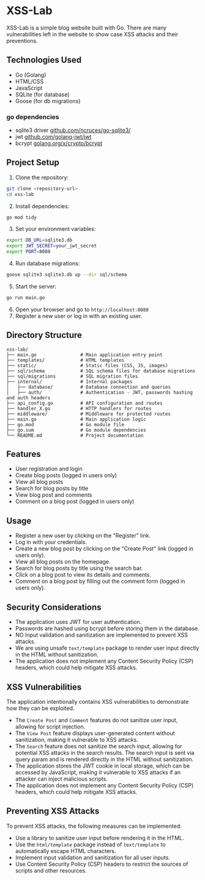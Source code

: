 # XSS-Lab

XSS-Lab is a simple blog website built with Go. There are many vulnerabilities left in the website to show case XSS attacks and their preventions.

## Technologies Used
- Go (Golang)
- HTML/CSS
- JavaScript
- SQLite (for database)
- Goose (for db migrations)
### go dependencies
- sqlite3 driver [github.com/ncruces/go-sqlite3/](github.com/ncruces/go-sqlite3/)
- jwt [github.com/golang-jwt/jwt](github.com/golang-jwt/jwt)
- bcrypt [golang.org/x/crypto/bcrypt](golang.org/x/crypto/bcrypt)

## Project Setup
1. Clone the repository:
```bash
git clone <repository-url>
cd xss-lab
```
2. Install dependencies:
```bash
go mod tidy
```
3. Set your environment variables:
```bash
export DB_URL=sqlite3.db
export JWT_SECRET=your_jwt_secret
export PORT=8080
```
4. Run database migrations:
```bash
goose sqlite3 sqlite3.db up --dir sql/schema
```
5. Start the server:
```bash
go run main.go
```
6. Open your browser and go to `http://localhost:8080`
7. Register a new user or log in with an existing user.

## Directory Structure
```
xss-lab/
├── main.go                # Main application entry point
├── templates/             # HTML templates
├── static/                # Static files (CSS, JS, images)
├── sql/schema             # SQL schema files for database migrations
├── sql/migrations         # SQL migration files
├── internal/              # Internal packages
│   ├── database/          # Database connection and queries
│   ├── auth/              # Authentication - JWT, passwords hashing and auth headers
├── api_config.go          # API configuration and routes
├── handler_X.go           # HTTP handlers for routes
├── middleware/            # Middleware for protected routes
├── main.go                # Main application logic
├── go.mod                 # Go module file
├── go.sum                 # Go module dependencies
└── README.md              # Project documentation
```

## Features
- User registration and login
- Create blog posts (logged in users only)
- View all blog posts
- Search for blog posts by title
- View blog post and comments
- Comment on a blog post (logged in users only)

## Usage
- Register a new user by clicking on the "Register" link.
- Log in with your credentials.
- Create a new blog post by clicking on the "Create Post" link (logged in users only).
- View all blog posts on the homepage.
- Search for blog posts by title using the search bar.
- Click on a blog post to view its details and comments.
- Comment on a blog post by filling out the comment form (logged in users only).

## Security Considerations
- The application uses JWT for user authentication.
- Passwords are hashed using bcrypt before storing them in the database.
- NO Input validation and sanitization are implemented to prevent XSS attacks.
- We are using unsafe `text/template` package to render user input directly in the HTML without sanitization.
- The application does not implement any Content Security Policy (CSP) headers, which could help mitigate XSS attacks.

## XSS Vulnerabilities
The application intentionally contains XSS vulnerabilities to demonstrate how they can be exploited.
- The `Create Post` and `Comment` features do not sanitize user input, allowing for script injection.
- The `View Post` feature displays user-generated content without sanitization, making it vulnerable to XSS attacks.
- The `Search` feature does not sanitize the search input, allowing for potential XSS attacks in the search results. The search input is sent via query param and is rendered directly in the HTML without sanitization.
- The application stores the JWT cookie in local storage, which can be accessed by JavaScript, making it vulnerable to XSS attacks if an attacker can inject malicious scripts.
- The application does not implement any Content Security Policy (CSP) headers, which could help mitigate XSS attacks.

## Preventing XSS Attacks
To prevent XSS attacks, the following measures can be implemented:
- Use a library to sanitize user input before rendering it in the HTML.
- Use the `html/template` package instead of `text/template` to automatically escape HTML characters.
- Implement input validation and sanitization for all user inputs.
- Use Content Security Policy (CSP) headers to restrict the sources of scripts and other resources.
